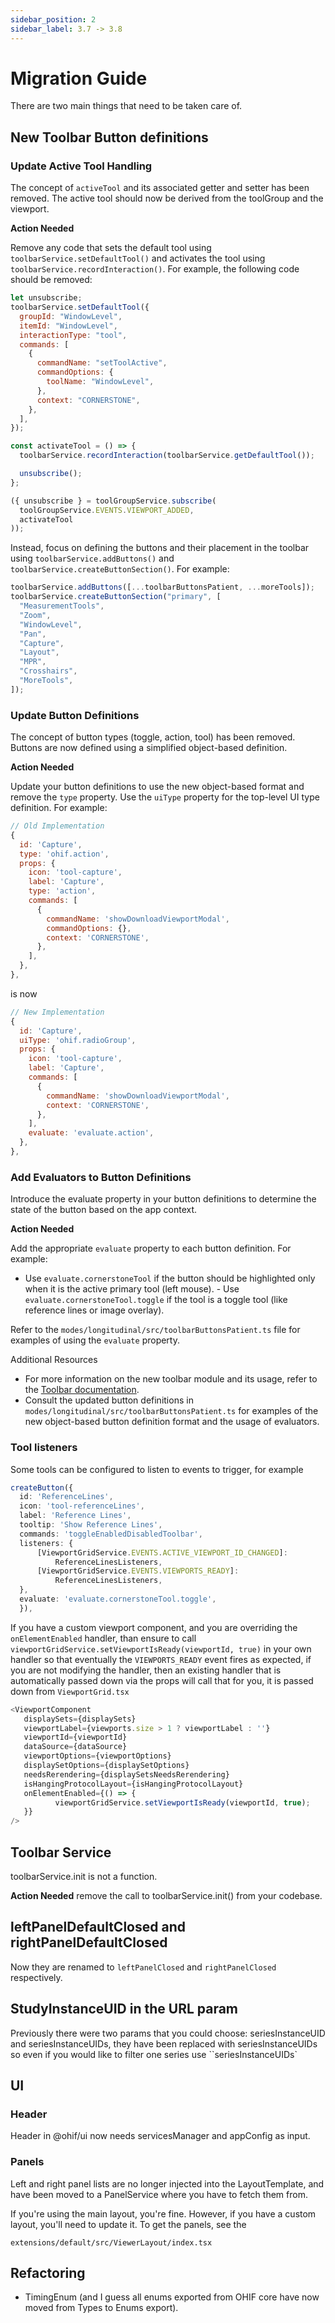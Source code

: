 ```yaml
---
sidebar_position: 2
sidebar_label: 3.7 -> 3.8
---
```


# Migration Guide

There are two main things that need to be taken care of.


## New Toolbar Button definitions

### Update Active Tool Handling
The concept of `activeTool` and its associated getter and setter has been removed. The active tool should now be derived from the toolGroup and the viewport.


**Action Needed**

Remove any code that sets the default tool using `toolbarService.setDefaultTool()` and activates the tool using
`toolbarService.recordInteraction()`. For example, the following code should be removed:

```javascript
let unsubscribe;
toolbarService.setDefaultTool({
  groupId: "WindowLevel",
  itemId: "WindowLevel",
  interactionType: "tool",
  commands: [
    {
      commandName: "setToolActive",
      commandOptions: {
        toolName: "WindowLevel",
      },
      context: "CORNERSTONE",
    },
  ],
});

const activateTool = () => {
  toolbarService.recordInteraction(toolbarService.getDefaultTool());

  unsubscribe();
};

({ unsubscribe } = toolGroupService.subscribe(
  toolGroupService.EVENTS.VIEWPORT_ADDED,
  activateTool
));
```



Instead, focus on defining the buttons and their placement in the toolbar using `toolbarService.addButtons()` and `toolbarService.createButtonSection()`. For example:

```javascript
toolbarService.addButtons([...toolbarButtonsPatient, ...moreTools]);
toolbarService.createButtonSection("primary", [
  "MeasurementTools",
  "Zoom",
  "WindowLevel",
  "Pan",
  "Capture",
  "Layout",
  "MPR",
  "Crosshairs",
  "MoreTools",
]);
```


### Update Button Definitions
The concept of button types (toggle, action, tool) has been removed. Buttons are now defined using a simplified object-based definition.

**Action Needed**

Update your button definitions to use the new object-based format and remove the `type` property. Use the `uiType` property for the top-level UI type definition. For example:

```javascript
// Old Implementation
{
  id: 'Capture',
  type: 'ohif.action',
  props: {
    icon: 'tool-capture',
    label: 'Capture',
    type: 'action',
    commands: [
      {
        commandName: 'showDownloadViewportModal',
        commandOptions: {},
        context: 'CORNERSTONE',
      },
    ],
  },
},
```

is now

```javascript
// New Implementation
{
  id: 'Capture',
  uiType: 'ohif.radioGroup',
  props: {
    icon: 'tool-capture',
    label: 'Capture',
    commands: [
      {
        commandName: 'showDownloadViewportModal',
        context: 'CORNERSTONE',
      },
    ],
    evaluate: 'evaluate.action',
  },
},
```

### Add Evaluators to Button Definitions
Introduce the ﻿evaluate property in your button definitions to determine the state of the button based on the app context.

**Action Needed**

Add the appropriate `evaluate` property to each button definition. For example:
   - Use `evaluate.cornerstoneTool` if the button should be highlighted only when it is the active primary tool (left mouse).
	- Use `evaluate.cornerstoneTool.toggle` if the tool is a toggle tool (like reference lines or image overlay).

Refer to the `modes/longitudinal/src/toolbarButtonsPatient.ts` file for examples of using the `evaluate` property.

Additional Resources

  - For more information on the new toolbar module and its usage, refer to the [Toolbar documentation](../platform/extensions/modules/toolbar.md).
  - Consult the updated button definitions in `modes/longitudinal/src/toolbarButtonsPatient.ts` for examples of the new object-based button definition format and the usage of evaluators.

### Tool listeners

Some tools can be configured to listen to events to trigger, for example

```ts
createButton({
  id: 'ReferenceLines',
  icon: 'tool-referenceLines',
  label: 'Reference Lines',
  tooltip: 'Show Reference Lines',
  commands: 'toggleEnabledDisabledToolbar',
  listeners: {
      [ViewportGridService.EVENTS.ACTIVE_VIEWPORT_ID_CHANGED]:
          ReferenceLinesListeners,
      [ViewportGridService.EVENTS.VIEWPORTS_READY]:
          ReferenceLinesListeners,
  },
  evaluate: 'evaluate.cornerstoneTool.toggle',
  }),
```

If you have a custom viewport component, and you are overriding the ```onElementEnabled``` handler, than ensure to call ```viewportGridService.setViewportIsReady(viewportId, true)``` in your own handler so that eventually the ```VIEWPORTS_READY``` event fires as expected, if you are not modifying the handler, then an existing handler that is automatically passed down via the props will call that for you, it is passed down from ```ViewportGrid.tsx```

```ts
<ViewportComponent
   displaySets={displaySets}
   viewportLabel={viewports.size > 1 ? viewportLabel : ''}
   viewportId={viewportId}
   dataSource={dataSource}
   viewportOptions={viewportOptions}
   displaySetOptions={displaySetOptions}
   needsRerendering={displaySetsNeedsRerendering}
   isHangingProtocolLayout={isHangingProtocolLayout}
   onElementEnabled={() => {
          viewportGridService.setViewportIsReady(viewportId, true);
   }}
/>

```

## Toolbar Service

toolbarService.init is not a function.

**Action Needed**
remove the call to toolbarService.init() from your codebase.



## leftPanelDefaultClosed and rightPanelDefaultClosed

Now they are renamed to `leftPanelClosed` and `rightPanelClosed` respectively.


## StudyInstanceUID in the URL param

Previously there were two params that you could choose: seriesInstanceUID and seriesInstanceUIDs, they have been replaced with seriesInstanceUIDs so even if you would like to filter one series use ``seriesInstanceUIDs`


## UI

### Header
Header in @ohif/ui now needs servicesManager and appConfig as input.


### Panels
Left and right panel lists are no longer injected into the LayoutTemplate, and have been moved to a PanelService where you have to fetch them from.

If you're using the main layout, you're fine. However, if you have a custom layout, you'll need to update it. To get the panels, see the

`extensions/default/src/ViewerLayout/index.tsx`




## Refactoring

- TimingEnum (and I guess all enums exported from OHIF core have now moved from Types to Enums export).
